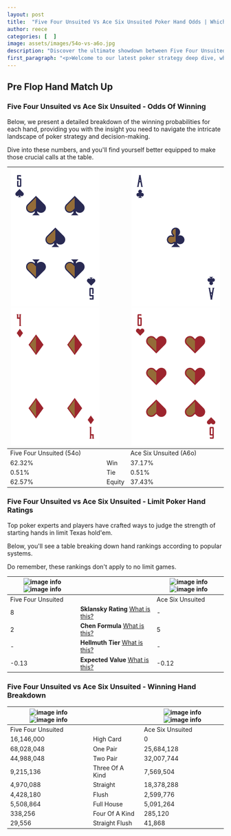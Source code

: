 ```yaml
---
layout: post
title:  "Five Four Unsuited Vs Ace Six Unsuited Poker Hand Odds | Which Is The Better Hand In Poker? A Complete Guide"
author: reece
categories: [  ]
image: assets/images/54o-vs-a6o.jpg
description: "Discover the ultimate showdown between Five Four Unsuited and Ace Six Unsuited in poker! Uncover the odds, strategies, and scenarios where one hand triumphs over the other. Get ready to up your poker game with this thrilling analysis."
first_paragraph: "<p>Welcome to our latest poker strategy deep dive, where we're pitting two distinct hands against each other in a high-stakes showdown: Five Four Unsuited vs Ace Six Unsuited.</p><p>In the dynamic world of poker, every decision counts, and knowing which hand holds the upper hand is key to your success at the table.</p><p>In this article, we'll dissect these two hands, explore the scenarios where one dominates the other, and equip you with the knowledge to make strategic choices that can tip the odds in your favor.</p><p>Get ready to unravel the intriguing dynamics of these poker hands and elevate your game to new heights.</p>"
---
```




[comment]: # (sp0)

## Pre Flop Hand Match Up

<div class="table hand-ratings" markdown="1"> 



### Five Four Unsuited vs Ace Six Unsuited - Odds Of Winning

Below, we present a detailed breakdown of the winning probabilities for each hand, providing you with the insight you need to navigate the intricate landscape of poker strategy and decision-making. 

Dive into these numbers, and you'll find yourself better equipped to make those crucial calls at the table.


    
| ![image info](assets/images/hand1/5.png) ![image info](assets/images/hand1/4o.png) |  | ![image info](assets/images/hand2/a.png) ![image info](assets/images/hand2/6o.png) |
| -------- | -------- | -------- |
| Five Four Unsuited (54o) |  | Ace Six Unsuited (A6o) |
| 62.32% | Win | 37.17% |
| 0.51% | Tie | 0.51% |
| 62.57% | Equity | 37.43% |




[comment]: # (sp1)



### Five Four Unsuited vs Ace Six Unsuited - Limit Poker Hand Ratings

Top poker experts and players have crafted ways to judge the strength of starting hands in limit Texas hold'em. 

Below, you'll see a table breaking down hand rankings according to popular systems. 

Do remember, these rankings don't apply to no limit games.


    
| ![image info](https://www.riverpairs.com/assets/images/hand1/5.png) ![image info](https://www.riverpairs.com/assets/images/hand1/4o.png) |  | ![image info](https://www.riverpairs.com/assets/images/hand2/a.png) ![image info](https://www.riverpairs.com/assets/images/hand2/6o.png) |
| -------- | -------- | -------- |
| Five Four Unsuited |  | Ace Six Unsuited |
| 8 | **Sklansky Rating** [What is this?](/sklansky-rating-explained) | - |
| 2 | **Chen Formula** [What is this?](/chen-formula-explained) | 5 |
| - | **Hellmuth Tier** [What is this?](/Hellmuth-tier-explained) | - |
| -0.13 | **Expected Value** [What is this?](/expected-value-explained) | -0.12 |




[comment]: # (sp2)



### Five Four Unsuited vs Ace Six Unsuited - Winning Hand Breakdown


    
| ![image info](https://www.riverpairs.com/assets/images/hand1/5.png) ![image info](https://www.riverpairs.com/assets/images/hand1/4o.png) |  | ![image info](https://www.riverpairs.com/assets/images/hand2/a.png) ![image info](https://www.riverpairs.com/assets/images/hand2/6o.png) |
| -------- | -------- | -------- |
| Five Four Unsuited |  | Ace Six Unsuited |
| 16,146,000 | High Card | 0 |
| 68,028,048 | One Pair | 25,684,128 |
| 44,988,048 | Two Pair | 32,007,744 |
| 9,215,136 | Three Of A Kind | 7,569,504 |
| 4,970,088 | Straight | 18,378,288 |
| 4,428,180 | Flush | 2,599,776 |
| 5,508,864 | Full House | 5,091,264 |
| 338,256 | Four Of A Kind | 285,120 |
| 29,556 | Straight Flush | 41,868 |




[comment]: # (sp3)



</div>

[comment]: # (sp4)



[comment]: # (sp5)

